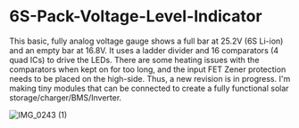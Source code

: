 # 6S-Pack-Voltage-Level-Indicator

This basic, fully analog voltage gauge shows a full bar at 25.2V (6S Li-ion) and an empty bar at 16.8V. It uses a ladder divider and 16 comparators (4 quad ICs) to drive the LEDs. There are some heating issues with the comparators when kept on for too long, and the input FET Zener protection needs to be placed on the high-side. Thus, a new revision is in progress. I'm making tiny modules that can be connected to create a fully functional solar storage/charger/BMS/Inverter.


![IMG_0243 (1)](https://user-images.githubusercontent.com/15238109/197577640-bf297d20-16ae-49a9-850b-88ae77329540.gif)
